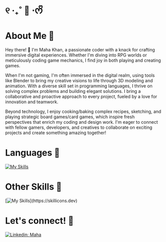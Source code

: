 # ୧ ‧₊˚ 🍵 ⋅ᰔᩚ 

# About Me 🐢

Hey there! 👋 I'm Maha Khan, a passionate coder with a knack for crafting immersive digital experiences. Whether I'm diving into RPG worlds or meticulously coding game mechanics, I find joy in both playing and creating games.

When I'm not gaming, I'm often immersed in the digital realm, using tools like Blender to bring my creative visions to life through 3D modeling and animation. With a diverse skill set in programming languages, I thrive on solving complex problems and building elegant solutions. I bring a collaborative and proactive approach to every project, fueled by a love for innovation and teamwork. 

Beyond technology, I enjoy cooking/baking complex recipes, sketching, and playing strategic board games/card games, which inspire fresh perspectives that enrich my coding and design work. I'm eager to connect with fellow gamers, developers, and creatives to collaborate on exciting projects and create something amazing together!
 
# Languages 🍃 

[![My Skills](https://skillicons.dev/icons?i=html,css,c,cs,cpp,java,py)](https://skillicons.dev)

# Other Skills 🦕 

[![My Skills](https://skillicons.dev/icons?i=ae,au,ps,blender,mysql,unity,unreal,)](https://skillicons.dev)

# Let's connect! 💚 

[![Linkedin: Maha](https://img.shields.io/badge/-Maha-blue?style=flat-square&logo=Linkedin&logoColor=white&link=https://www.linkedin.com/in/maha-khan-mk)](https://www.linkedin.com/in/maha-khan-mk)

